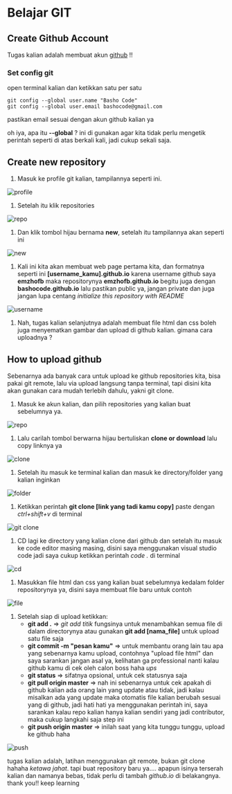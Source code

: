# Belajar GIT

## Create Github Account

Tugas kalian adalah membuat akun [github](https://github.com/) !!

### Set config git

open terminal kalian dan ketikkan satu per satu
```
git config --global user.name "Basho Code"
git config --global user.email bashocode@gmail.com
```
pastikan email sesuai dengan akun github kalian ya

oh iya, apa itu **--global** ? ini di gunakan agar kita tidak perlu mengetik perintah seperti di atas berkali kali, jadi cukup sekali saja.

## Create new repository

1. Masuk ke profile git kalian, tampilannya seperti ini.

![profile](https://github.com/bashocode/javascript/blob/master/first%20week/img/Screenshot%20from%202019-03-12%2022-31-22.png)

1. Setelah itu klik repositories

![repo](https://github.com/bashocode/javascript/blob/master/first%20week/img/Screenshot%20from%202019-03-12%2022-31-23.png)

1. Dan klik tombol hijau bernama **new**, setelah itu tampilannya akan seperti ini

![new](https://github.com/bashocode/javascript/blob/master/first%20week/img/Screenshot%20from%202019-03-12%2022-31-37.png)

1. Kali ini kita akan membuat web page pertama kita, dan formatnya seperti ini **[username_kamu].github.io** karena username github saya **emzhofb** maka repositorynya **emzhofb.github.io** begitu juga dengan **bashocode.github.io** lalu pastikan public ya, jangan private dan juga jangan lupa centang *initialize this repository with README*

![username](https://github.com/bashocode/javascript/blob/master/first%20week/img/Screenshot%20from%202019-03-12%2022-31-48.png)

1. Nah, tugas kalian selanjutnya adalah membuat file html dan css boleh juga menyematkan gambar dan upload di github kalian. gimana cara uploadnya ?

## How to upload github

Sebenarnya ada banyak cara untuk upload ke github repositories kita, bisa pakai git remote, lalu via upload langsung tanpa terminal, tapi disini kita akan gunakan cara mudah terlebih dahulu, yakni git clone.

1. Masuk ke akun kalian, dan pilih repositories yang kalian buat sebelumnya ya.

![repo](https://github.com/bashocode/javascript/blob/master/first%20week/img/Screenshot%20from%202019-03-12%2022-47-26.png)

1. Lalu carilah tombol berwarna hijau bertuliskan **clone or download** lalu copy linknya ya

![clone](https://github.com/bashocode/javascript/blob/master/first%20week/img/Screenshot%20from%202019-03-12%2022-47-36.png)

1. Setelah itu masuk ke terminal kalian dan masuk ke directory/folder yang kalian inginkan

![folder](https://github.com/bashocode/javascript/blob/master/first%20week/img/Screenshot%20from%202019-03-12%2022-59-23.png)

1. Ketikkan perintah **git clone [link yang tadi kamu copy]** paste dengan *ctrl+shift+v* di terminal

![git clone](https://github.com/bashocode/javascript/blob/master/first%20week/img/Screenshot%20from%202019-03-12%2022-59-29.png)

1. CD lagi ke directory yang kalian clone dari github dan setelah itu masuk ke code editor masing masing, disini saya menggunakan visual studio code jadi saya cukup ketikkan perintah *code .* di terminal

![cd](https://github.com/bashocode/javascript/blob/master/first%20week/img/Screenshot%20from%202019-03-12%2023-00-26.png)

1. Masukkan file html dan css yang kalian buat sebelumnya kedalam folder repositorynya ya, disini saya membuat file baru untuk contoh

![file](https://github.com/bashocode/javascript/blob/master/first%20week/img/Screenshot%20from%202019-03-12%2023-00-38.png)

1. Setelah siap di upload ketikkan:
    * **git add .** => *git add titik* fungsinya untuk menambahkan semua file di dalam directorynya atau gunakan **git add [nama_file]** untuk upload satu file saja
    * **git commit -m "pesan kamu"** => untuk membantu orang lain tau apa yang sebenarnya kamu upload, contohnya "upload file html" dan saya sarankan jangan asal ya, kelihatan ga professional nanti kalau github kamu di cek oleh calon boss haha *ups*
    * **git status** => sifatnya opsional, untuk cek statusnya saja
    * **git pull origin master** => nah ini sebenarnya untuk cek apakah di github kalian ada orang lain yang update atau tidak, jadi kalau misalkan ada yang update maka otomatis file kalian berubah sesuai yang di github, jadi hati hati ya menggunakan perintah ini, saya sarankan kalau repo kalian hanya kalian sendiri yang jadi contributor, maka cukup langkahi saja step ini
    * **git push origin master** => inilah saat yang kita tunggu tunggu, upload ke github haha

![push](https://github.com/bashocode/javascript/blob/master/first%20week/img/Screenshot%20from%202019-03-12%2023-02-04.png)

tugas kalian adalah, latihan menggunakan git remote, bukan git clone hahaha *ketawa jahat*. tapi buat repository baru ya.... apapun isinya terserah kalian dan namanya bebas, tidak perlu di tambah *github.io* di belakangnya. thank you!! keep learning